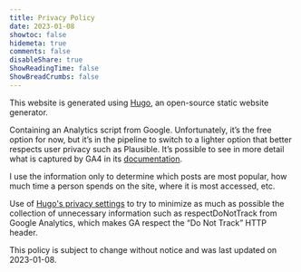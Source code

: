 ```yaml
---
title: Privacy Policy
date: 2023-01-08
showtoc: false
hidemeta: true
comments: false
disableShare: true
ShowReadingTime: false
ShowBreadCrumbs: false
---
```



This website is generated using [Hugo](https://gohugo.io), an open-source static website generator. 

Containing an Analytics script from Google. Unfortunately, it’s the free option for now, but it’s in the pipeline to switch to a lighter option that better respects user privacy such as Plausible. It’s possible to see in more detail what is captured by GA4 in its [documentation](https://support.google.com/analytics/answer/11593727?hl=en).

I use the information only to determine which posts are most popular, how much time a person spends on the site, where it is most accessed, etc.

Use of [Hugo's privacy settings](https://gohugo.io/about/hugo-and-gdpr/) to try to minimize as much as possible the collection of unnecessary information such as respectDoNotTrack from Google Analytics, which makes GA respect the “Do Not Track” HTTP header.

This policy is subject to change without notice and was last updated on 2023-01-08.